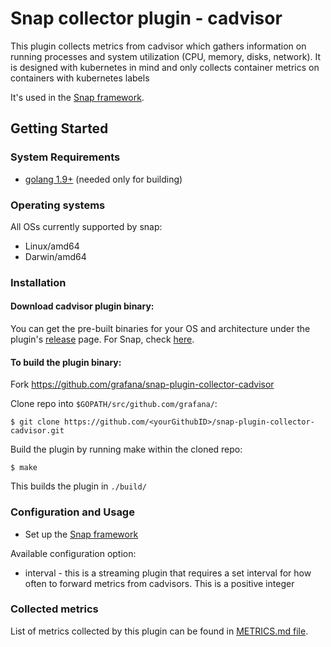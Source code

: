 # Snap collector plugin - cadvisor
This plugin collects metrics from cadvisor which gathers information on running processes and system utilization (CPU, memory, disks, network). It is designed with kubernetes in mind and only collects container metrics on containers with kubernetes labels

It's used in the [Snap framework](http://github.com:intelsdi-x/snap).

## Getting Started
### System Requirements 
* [golang 1.9+](https://golang.org/dl/) (needed only for building)

### Operating systems
All OSs currently supported by snap:
* Linux/amd64
* Darwin/amd64

### Installation
#### Download cadvisor plugin binary:
You can get the pre-built binaries for your OS and architecture under the plugin's [release](https://github.com/grafana/snap-plugin-collector-cadvisor/releases) page.  For Snap, check [here](https://github.com/intelsdi-x/snap/releases).


#### To build the plugin binary:
Fork https://github.com/grafana/snap-plugin-collector-cadvisor

Clone repo into `$GOPATH/src/github.com/grafana/`:

```
$ git clone https://github.com/<yourGithubID>/snap-plugin-collector-cadvisor.git
```

Build the plugin by running make within the cloned repo:
```
$ make
```
This builds the plugin in `./build/`

### Configuration and Usage
* Set up the [Snap framework](https://github.com/intelsdi-x/snap/blob/master/README.md#getting-started)

Available configuration option:
* interval - this is a streaming plugin that requires a set interval for how often to forward metrics from cadvisors. This is a positive integer


### Collected metrics
List of metrics collected by this plugin can be found in [METRICS.md file](METRICS.md).
